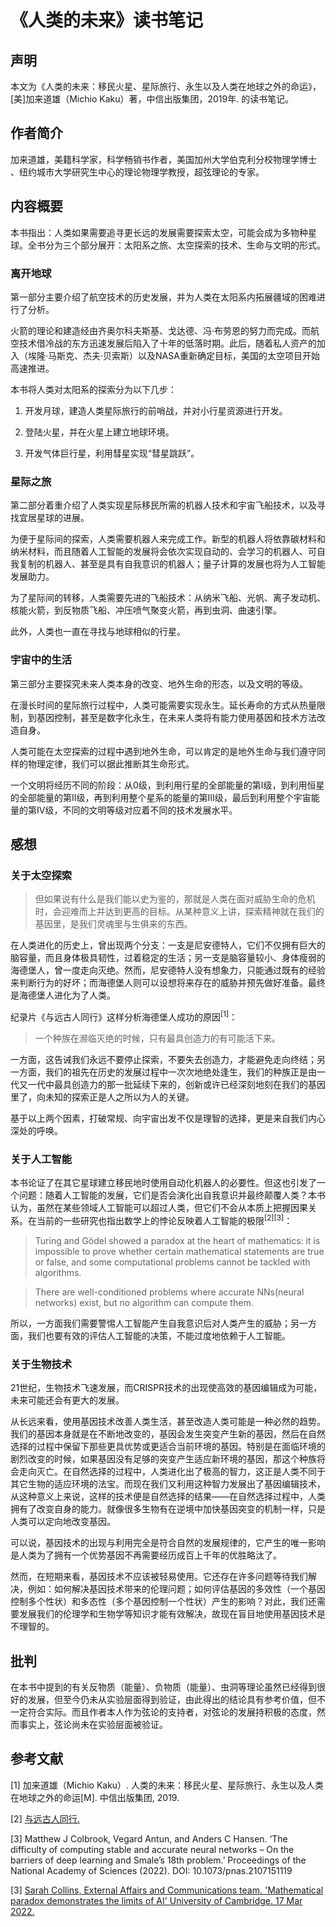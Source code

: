 # 《人类的未来》读书笔记

## 声明

本文为《人类的未来：移民火星、星际旅行、永生以及人类在地球之外的命运》，[美]加来道雄（Michio Kaku）著，中信出版集团，2019年. 的读书笔记。

## 作者简介

加来道雄，美籍科学家，科学畅销书作者，美国加州大学伯克利分校物理学博士 、纽约城市大学研究生中心的理论物理学教授，超弦理论的专家。

## 内容概要

本书指出：人类如果需要追寻更长远的发展需要探索太空，可能会成为多物种星球。全书分为三个部分展开：太阳系之旅、太空探索的技术、生命与文明的形式。

### 离开地球

第一部分主要介绍了航空技术的历史发展，并为人类在太阳系内拓展疆域的困难进行了分析。

火箭的理论和建造经由齐奥尔科夫斯基、戈达德、冯·布劳恩的努力而完成。而航空技术借冷战的东方迅速发展后陷入了十年的低落时期。此后，随着私人资产的加入（埃隆·马斯克、杰夫·贝索斯）以及NASA重新确定目标，美国的太空项目开始高速推进。

本书将人类对太阳系的探索分为以下几步：

1. 开发月球，建造人类星际旅行的前哨战，并对小行星资源进行开发。

2. 登陆火星，并在火星上建立地球环境。

3. 开发气体巨行星，利用彗星实现“彗星跳跃”。

### 星际之旅

第二部分着重介绍了人类实现星际移民所需的机器人技术和宇宙飞船技术，以及寻找宜居星球的进展。

为便于星际间的探索，人类需要机器人来完成工作。新型的机器人将依靠碳材料和纳米材料，而且随着人工智能的发展将会依次实现自动的、会学习的机器人、可自我复制的机器人、甚至是具有自我意识的机器人；量子计算的发展也将为人工智能发展助力。

为了星际间的转移，人类需要先进的飞船技术：从纳米飞船、光帆、离子发动机、核能火箭，到反物质飞船、冲压喷气聚变火箭，再到虫洞、曲速引擎。

此外，人类也一直在寻找与地球相似的行星。

### 宇宙中的生活

第三部分主要探究未来人类本身的改变、地外生命的形态，以及文明的等级。

在漫长时间的星际旅行过程中，人类可能需要实现永生。延长寿命的方式从热量限制，到基因控制，甚至是数字化永生，在未来人类将有能力使用基因和技术方法改造自身。

人类可能在太空探索的过程中遇到地外生命，可以肯定的是地外生命与我们遵守同样的物理定律，我们可以据此推断其生命形式。

一个文明将经历不同的阶段：从0级，到利用行星的全部能量的第I级，到利用恒星的全部能量的第II级，再到利用整个星系的能量的第III级，最后到利用整个宇宙能量的第IV级，不同的文明等级对应着不同的技术发展水平。 

## 感想

### 关于太空探索

> 但如果说有什么是我们能以史为鉴的，那就是人类在面对威胁生命的危机时，会迎难而上并达到更高的目标。从某种意义上讲，探索精神就在我们的基因里，是我们灵魂里与生俱来的东西。

在人类进化的历史上，曾出现两个分支：一支是尼安德特人，它们不仅拥有巨大的脑容量，而且身体极具韧性，过着稳定的生活；另一支是脑容量较小、身体瘦弱的海德堡人，曾一度走向灭绝。然而，尼安德特人没有想象力，只能通过既有的经验来判断行为的好坏；而海德堡人则可以设想将来存在的威胁并预先做好准备。最终是海德堡人进化为了人类。

纪录片《与远古人同行》这样分析海德堡人成功的原因<sup>[1]</sup>：

> 一个种族在濒临灭绝的时候，只有最具创造力的有可能活下来。

一方面，这告诫我们永远不要停止探索，不要失去创造力，才能避免走向终结；另一方面，我们的祖先在历史的发展过程中一次次地绝处逢生，我们的种族正是由一代又一代中最具创造力的那一批延续下来的，创新或许已经深刻地刻在我们的基因里了，向未知的探索正是人之所以为人的关键。

基于以上两个因素，打破常规、向宇宙出发不仅是理智的选择，更是来自我们内心深处的呼唤。

### 关于人工智能

本书论证了在其它星球建立移民地时使用自动化机器人的必要性。但这也引发了一个问题：随着人工智能的发展，它们是否会演化出自我意识并最终颠覆人类？本书认为，虽然在某些领域人工智能可以超过人类，但它们不会从本质上把握因果关系。在当前的一些研究也指出数学上的悖论反映着人工智能的极限<sup>[2][3]</sup>：

> Turing and Gödel showed a paradox at the heart of mathematics: it is impossible to prove whether certain mathematical statements are true or false, and some computational problems cannot be tackled with algorithms.

> There are well-conditioned problems where accurate NNs(neural networks) exist, but no algorithm can compute them.

所以，一方面我们需要警惕人工智能产生自我意识后对人类产生的威胁；另一方面，我们也要有效的评估人工智能的决策，不能过度地依赖于人工智能。

### 关于生物技术

21世纪，生物技术飞速发展，而CRISPR技术的出现使高效的基因编辑成为可能，未来可能还会有更大的发展。

从长远来看，使用基因技术改善人类生活，甚至改造人类可能是一种必然的趋势。我们的基因本身就是在不断地改变的，基因会发生突变产生新的基因，然后在自然选择的过程中保留下那些更具优势或更适合当前环境的基因。特别是在面临环境的剧烈改变的时候，如果基因没有足够的突变产生适应新环境的基因，那这个种族将会走向灭亡。在自然选择的过程中，人类进化出了极高的智力，这正是人类不同于其它生物的适应环境的法宝。而现在我们又利用这种智力发展出了基因编辑技术，从这种意义上来说，这样的技术便是自然选择的结果——在自然选择过程中，人类拥有了改变自身的能力。就像很多生物有在逆境中加快基因突变的机制一样，只是人类可以定向地改变基因。

可以说，基因技术的出现与利用完全是符合自然的发展规律的，它产生的唯一影响是人类为了拥有一个优势基因不再需要经历成百上千年的优胜略汰了。

然而，在短期来看，基因技术不应该被轻易使用。它还存在许多问题等待我们解决，例如：如何解决基因技术带来的伦理问题；如何评估基因的多效性（一个基因控制多个性状）和多态性（多个基因控制一个性状）产生的影响？对此，我们还需要发展我们的伦理学和生物学等知识才能有效解决，故现在盲目地使用基因技术是不理智的。

## 批判

在本书中提到的有关反物质（能量）、负物质（能量）、虫洞等理论虽然已经得到很好的发展，但至今仍未从实验层面得到验证，由此得出的结论具有参考价值，但不一定符合实际。而且作者本人作为弦论的支持者，对弦论的发展持积极的态度，然而事实上，弦论尚未在实验层面被验证。

## 参考文献

[1] 加来道雄（Michio Kaku）. 人类的未来：移民火星、星际旅行、永生以及人类在地球之外的命运[M].  中信出版集团, 2019.

[2] [与远古人同行.]( https://www.bilibili.com/video/BV11W411H7Je)

[3] Matthew J Colbrook, Vegard Antun, and Anders C Hansen. ‘The difficulty of computing stable and accurate neural networks – On the barriers of deep learning and Smale’s 18th problem.’ Proceedings of the National Academy of Sciences (2022). DOI: 10.1073/pnas.2107151119

[3] [Sarah Collins, External Affairs and Communications team. 'Mathematical paradox demonstrates the limits of AI' University of Cambridge. 17 Mar 2022. ](https://www.cam.ac.uk/research/news/mathematical-paradox-demonstrates-the-limits-of-ai)
